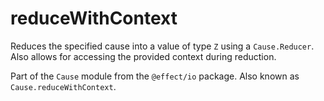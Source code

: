 # reduceWithContext

Reduces the specified cause into a value of type `Z` using a `Cause.Reducer`.
Also allows for accessing the provided context during reduction.

Part of the `Cause` module from the `@effect/io` package. Also known as `Cause.reduceWithContext`.
